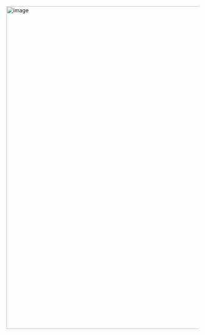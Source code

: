 <img width="1890" height="846" alt="image" src="https://github.com/user-attachments/assets/08e0ab51-42b5-45f5-a26e-3dc57df5cccf" />
